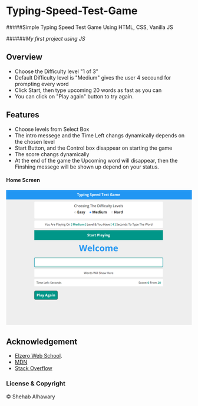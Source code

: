 # Typing-Speed-Test-Game

#####Simple Typing Speed Test Game Using HTML, CSS, Vanilla JS

######_My first project using JS_

## Overview

- Choose the Difficulty level "1 of 3"
- Default Difficulty level is "Medium" gives the user 4 secound for prompting every word
- Click Start, then type upcoming 20 words as fast as you can
- You can click on "Play again" button to try again.

## Features

- Choose levels from Select Box
- The intro messege and the Time Left changs dynamically depends on the chosen level
- Start Button, and the Control box disappear on starting the game
- The score changs dynamically
- At the end of the game the Upcoming word will disappear, then the Finshing messege will be shown up depend on your status.

#### Home Screen

<img src="img/Typing Speed Test.png">

## Acknowledgement

- [Elzero Web School](https://elzero.org/ "Elzero Web School").
- [MDN](https://developer.mozilla.org/en-US/ "Mozilla Developer Network")
- [Stack Overflow](https://stackoverflow.com/ "Stack Overflow")

### License & Copyright

© Shehab Alhawary
